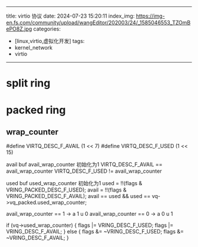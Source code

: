 
---
title: virtio 协议
date: 2024-07-23 15:20:11
index_img: https://img-en.fs.com/community/upload/wangEditor/202003/24/_1585046553_TZOmBePO8Z.jpg
categories:
  - [linux,virtio,虚拟化开发]
tags:
 - kernel_network
 - virtio
---

# split ring

# packed ring
## wrap_counter

#define VIRTQ_DESC_F_AVAIL (1 << 7)
#define VIRTQ_DESC_F_USED (1 << 15)


avail buf
avail_wrap_counter 初始化为1
VIRTQ_DESC_F_AVAIL == avail_wrap_counter
VIRTQ_DESC_F_USED != avail_wrap_counter

used buf
used_wrap_counter 初始化为1
used = !!(flags & VRING_PACKED_DESC_F_USED);
avail = !!(flags & VRING_PACKED_DESC_F_AVAIL);
avail == used && used == vq->vq_packed.used_wrap_counter;

avail_wrap_counter ==  1 -> a 1 u 0
avail_wrap_counter ==  0 -> a 0 u 1

if (vq->used_wrap_counter) {
    flags |= VRING_DESC_F_USED;
    flags |= VRING_DESC_F_AVAIL;
} else {
    flags &= ~VRING_DESC_F_USED;
    flags &= ~VRING_DESC_F_AVAIL;
}

